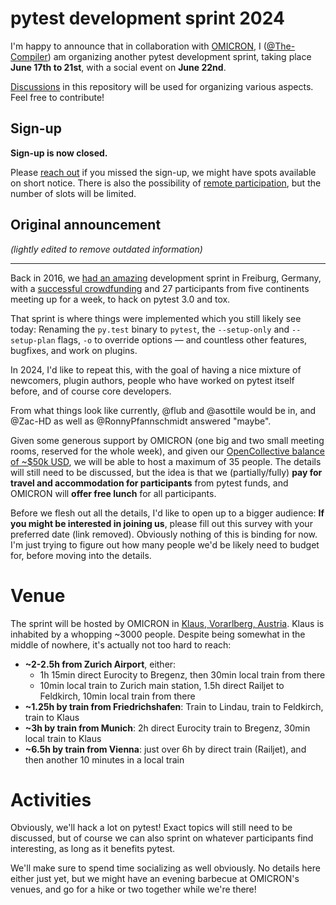 # pytest development sprint 2024

I'm happy to announce that in collaboration with [OMICRON](https://www.omicronenergy.com/en/), I ([@The-Compiler](https://github.com/the-compiler)) am organizing another pytest development sprint, taking place **June 17th to 21st**, with a social event on **June 22nd**.

[Discussions](https://github.com/pytest-dev/sprint/discussions) in this repository will be used for organizing various aspects. Feel free to contribute!

## Sign-up

**Sign-up is now closed.**

Please [reach out](https://github.com/the-compiler) if you missed the sign-up, we might have spots available on short notice. There is also the possibility of [remote participation](https://github.com/pytest-dev/sprint/discussions/8), but the number of slots will be limited.

## Original announcement

*(lightly edited to remove outdated information)*

---

Back in 2016, we [had an amazing](https://blog.pytest.org/2016/pytest-development-sprint/) development sprint in Freiburg, Germany, with a [successful crowdfunding](https://www.indiegogo.com/projects/python-testing-sprint-mid-2016#/) and 27 participants from five continents meeting up for a week, to hack on pytest 3.0 and tox.

That sprint is where things were implemented which you still likely see today: Renaming the `py.test` binary to `pytest`, the `--setup-only` and `--setup-plan` flags, `-o` to override options — and countless other features, bugfixes, and work on plugins.

In 2024, I'd like to repeat this, with the goal of having a nice mixture of newcomers, plugin authors, people who have worked on pytest itself before, and of course core developers.

From what things look like currently, @flub and @asottile would be in, and @Zac-HD as well as @RonnyPfannschmidt answered "maybe".

Given some generous support by OMICRON (one big and two small meeting rooms, reserved for the whole week), and given our [OpenCollective balance of ~$50k USD](https://opencollective.com/pytest), we will be able to host a maximum of 35 people. The details will still need to be discussed, but the idea is that we (partially/fully) **pay for travel and accommodation for participants** from pytest funds, and OMICRON will **offer free lunch** for all participants.

Before we flesh out all the details, I'd like to open up to a bigger audience: **If you might be interested in joining us**, please fill out this survey with your preferred date (link removed). Obviously nothing of this is binding for now. I'm just trying to figure out how many people we'd be likely need to budget for, before moving into the details.

# Venue

The sprint will be hosted by OMICRON in [Klaus, Vorarlberg, Austria](https://www.openstreetmap.org/#map=15/47.3075/9.6207). Klaus is inhabited by a whopping ~3000 people. Despite being somewhat in the middle of nowhere, it's actually not too hard to reach:

- **~2-2.5h from Zurich Airport**, either:
  - 1h 15min direct Eurocity to Bregenz, then 30min local train from there
  - 10min local train to Zurich main station, 1.5h direct Railjet to Feldkirch, 10min local train from there
- **~1.25h by train from Friedrichshafen**: Train to Lindau, train to Feldkirch, train to Klaus
- **~3h by train from Munich**: 2h direct Eurocity train to Bregenz, 30min local train to Klaus
- **~6.5h by train from Vienna**: just over 6h by direct train (Railjet), and then another 10 minutes in a local train

# Activities

Obviously, we'll hack a lot on pytest! Exact topics will still need to be discussed, but of course we can also sprint on whatever participants  find interesting, as long as it benefits pytest.

We'll make sure to spend time socializing as well obviously. No details here either just yet, but we might have an evening barbecue at OMICRON's venues, and go for a hike or two together while we're there!
